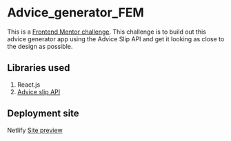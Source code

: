 # Advice_generator_FEM
This is a [Frontend Mentor challenge](https://www.frontendmentor.io/challenges/advice-generator-app-QdUG-13db/hub). This challenge is to build out this advice generator app using the Advice Slip API and get it looking as close to the design as possible.

## Libraries used
1) React.js
2) [Advice slip API](https://api.adviceslip.com/)

## Deployment site
Netlify
[Site preview](https://advicefortheday.netlify.app/)
